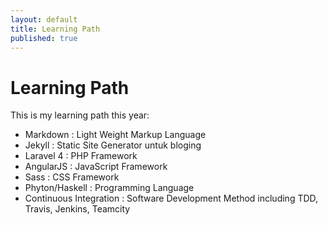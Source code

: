 ```yaml
---
layout: default
title: Learning Path
published: true
---
```


Learning Path
=============

This is my learning path this year:

- Markdown : Light Weight Markup Language
- Jekyll : Static Site Generator untuk bloging
- Laravel 4 : PHP Framework
- AngularJS : JavaScript Framework
- Sass : CSS Framework
- Phyton/Haskell : Programming Language
- Continuous Integration : Software Development Method including TDD, Travis, Jenkins, Teamcity
